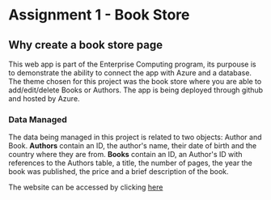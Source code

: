 # Assignment 1 - Book Store

## Why create a book store page
        
This web app is part of the Enterprise Computing program, its purpouse is to demonstrate the ability to
connect the app with Azure and a database. The theme chosen for this project was the book store where you 
are able to add/edit/delete Books or Authors. The app is being deployed through github and hosted by Azure.
       
### Data Managed

The data being managed in this project is related to two objects: Author and Book.
**Authors** contain an ID, the author's name, their date of birth and the country where they are from.
**Books** contain an ID, an Author's ID with references to the Authors table, a title, the number of pages, 
the year the book was published, the price and a brief description of the book.

The website can be accessed by clicking [here](http://entcomp-book-store.azurewebsites.net)

	